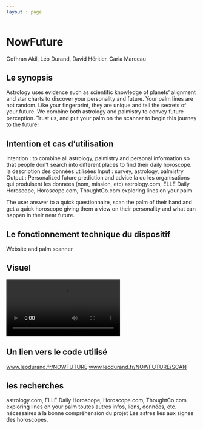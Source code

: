 ```yaml
---
layout : page
---
```


# NowFuture

Gofhran Akil,
Léo Durand,
David Héritier,
Carla Marceau

## Le synopsis
Astrology uses evidence such as scientific knowledge of planets’ alignment
and star charts to discover your personality and future. Your palm lines are
not random. Like your fingerprint, they are unique and tell the secrets of your
future. We combine both astrology and palmistry to convey future perception.
Trust us, and put your palm on the scanner to begin this journey to the future!

## Intention et cas d’utilisation

intention : to combine all astrology, palmistry and personal information so that people don’t search into different places to find their daily horoscope.
la description des données utilisées
Input : survey, astrology, palmistry
Output : Personalized future prediction and advice
la ou les organisations qui produisent les données (nom, mission, etc)
astrology.com, ELLE Daily Horoscope, Horoscope.com, ThoughtCo.com exploring lines on your palm

The user answer to a quick questionnaire, scan the palm of their hand and get a quick horoscope giving them a view on their personality and what can happen in their near future.

## Le fonctionnement technique du dispositif
Website and palm scanner


## Visuel
<video src="main_scan.mp4" controls>
</video>

## Un lien vers le code utilisé
www.leodurand.fr/NOWFUTURE
www.leodurand.fr/NOWFUTURE/SCAN

## les recherches
astrology.com, ELLE Daily Horoscope, Horoscope.com, ThoughtCo.com exploring lines on your palm
toutes autres infos, liens, données, etc. nécessaires à la bonne compréhension du projet
Les astres liés aux signes des horoscopes.
